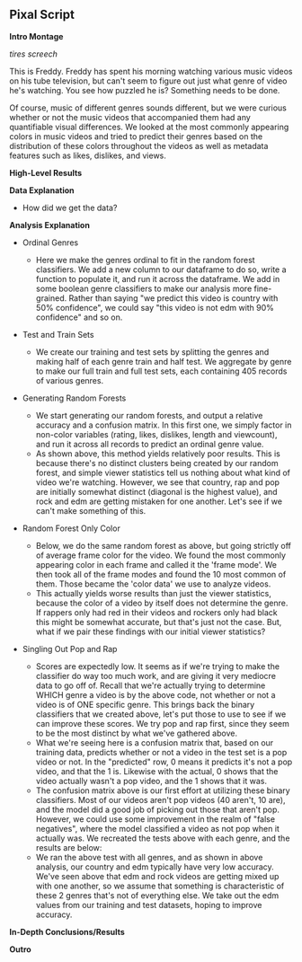 ## Pixal Script

**Intro Montage**

*tires screech*

This is Freddy. Freddy has spent his morning watching various music videos on his tube television, but can't seem to figure out just what 
genre of video he's watching. You see how puzzled he is? Something needs to be done.

Of course, music of different genres sounds different, but we were curious whether or not the music videos that accompanied them had any quantifiable visual differences.
We looked at the most commonly appearing colors in music videos and tried to predict their genres based on the distribution of these colors throughout the videos as well as metadata features such as likes, dislikes, and views.

**High-Level Results**

**Data Explanation**

* How did we get the data?

**Analysis Explanation**

* Ordinal Genres
  * Here we make the genres ordinal to fit in the random forest classifiers. We add a new column to our dataframe to do so, write a function to populate it, and run it across the dataframe. We add in some boolean genre classifiers to make our analysis more fine-grained. Rather than saying "we predict this video is country with 50% confidence", we could say "this video is not edm with 90% confidence" and so on. 
* Test and Train Sets
  * We create our training and test sets by splitting the genres and making half of each genre train and half test. We aggregate by genre to make our full train and full test sets, each containing 405 records of various genres.
* Generating Random Forests
  * We start generating our random forests, and output a relative accuracy and a confusion matrix. In this first one, we simply factor in non-color variables (rating, likes, dislikes, length and viewcount), and run it across all records to predict an ordinal genre value.
  * As shown above, this method yields relatively poor results. This is because there's no distinct clusters being created by our random forest, and simple viewer statistics tell us nothing about what kind of video we're watching. However, we see that country, rap and pop are initially somewhat distinct (diagonal is the highest value), and rock and edm are getting mistaken for one another. Let's see if we can't make something of this.

* Random Forest Only Color
  * Below, we do the same random forest as above, but going strictly off of average frame color for the video.
We found the most commonly appearing color in each frame and called it the 'frame mode'. We then took all of the frame modes and found the 10 most common of them. Those became the 'color data' we use to analyze videos.
  * This actually yields worse results than just the viewer statistics, because the color of a video by itself does not determine the genre. If rappers only had red in their videos and rockers only had black this might be somewhat accurate, but that's just not the case. But, what if we pair these findings with our initial viewer statistics?
* Singling Out Pop and Rap
  * Scores are expectedly low. It seems as if we're trying to make the classifier do way too much work, and are giving it very mediocre data to go off of. Recall that we're actually trying to determine WHICH genre a video is by the above code, not whether or not a video is of ONE specific genre. This brings back the binary classifiers that we created above, let's put those to use to see if we can improve these scores.
We try pop and rap first, since they seem to be the most distinct by what we've gathered above.
  * What we're seeing here is a confusion matrix that, based on our training data, predicts whether or not a video in the test set is a pop video or not. In the "predicted" row, 0 means it predicts it's not a pop video, and that the 1 is. Likewise with the actual, 0 shows that the video actually wasn't a pop video, and the 1 shows that it was.
  * The confusion matrix above is our first effort at utilizing these binary classifiers. Most of our videos aren't pop videos (40 aren't, 10 are), and the model did a good job of picking out those that aren't pop. However, we could use some improvement in the realm of "false negatives", where the model classified a video as not pop when it actually was.
We recreated the tests above with each genre, and the results are below:
  * We ran the above test with all genres, and as shown in above analysis, our country and edm typically have very low accuracy. We've seen above that edm and rock videos are getting mixed up with one another, so we assume that something is characteristic of these 2 genres that's not of everything else. We take out the edm values from our training and test datasets, hoping to improve accuracy.

**In-Depth Conclusions/Results**

**Outro**

